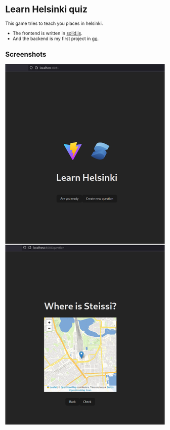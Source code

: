 # Learn Helsinki quiz

This game tries to teach you places in helsinki.

* The frontend is written in [solid.js](https://www.solidjs.com/).
* And the backend is my first project in [go](https://go.dev/).

## Screenshots

![Welcome](docs/welcome_page.png)
![Question](docs/question_page.png)

